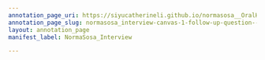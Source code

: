 ```yaml
---
annotation_page_uri: https://siyucatherineli.github.io/normasosa__OralHistory/annotations/normasosa_interview-canvas-1-follow-up-question--asking-if-sosa-remembered-anything-happen-while-she-was-there--and-what-was-the-writings-.json
annotation_page_slug: normasosa_interview-canvas-1-follow-up-question--asking-if-sosa-remembered-anything-happen-while-she-was-there--and-what-was-the-writings-
layout: annotation_page
manifest_label: NormaSosa_Interview

---
```

